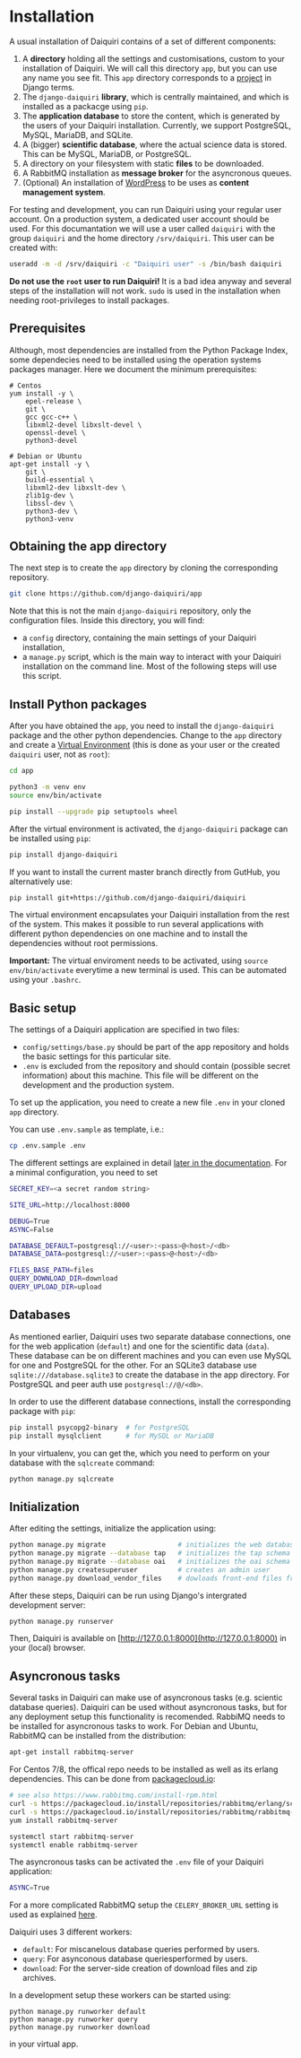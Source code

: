 Installation
============

A usual installation of Daiquiri contains of a set of different components:

1. A **directory** holding all the settings and customisations, custom to your installation of Daiquiri. We will call this directory `app`, but you can use any name you see fit. This `app` directory corresponds to a [project](https://docs.djangoproject.com/en/stable/intro/tutorial01) in Django terms.
2. The `django-daiquiri` **library**, which is centrally maintained, and which is installed as a packacge using `pip`.
3. The **application database** to store the content, which is generated by the users of your Daiquiri installation. Currently, we support PostgreSQL, MySQL, MariaDB, and SQLite.
4. A (bigger) **scientific database**, where the actual science data is stored. This can be MySQL, MariaDB, or PostgreSQL.
5. A directory on your filesystem with static **files** to be downloaded.
6. A RabbitMQ installation as **message broker** for the asyncronous queues.
7. (Optional) An installation of [WordPress](https://wordpress.org/) to be uses as **content management system**.

For testing and development, you can run Daiquiri using your regular user account. On a production system, a dedicated user account should be used. For this documantation we will use a user called `daiquiri` with the group `daiquiri` and the home directory `/srv/daiquiri`. This user can be created with:

```bash
useradd -m -d /srv/daiquiri -c "Daiquiri user" -s /bin/bash daiquiri
```

**Do not use the `root` user to run Daiquiri!** It is a bad idea anyway and several steps of the installation will not work. `sudo` is used in the installation when needing root-privileges to install packages.


Prerequisites
-------------

Although, most dependencies are installed from the Python Package Index, some dependecies need to be installed using the operation systems packages manager. Here we document the minimum prerequisites:

```
# Centos
yum install -y \
    epel-release \
    git \
    gcc gcc-c++ \
    libxml2-devel libxslt-devel \
    openssl-devel \
    python3-devel

# Debian or Ubuntu
apt-get install -y \
    git \
    build-essential \
    libxml2-dev libxslt-dev \
    zlib1g-dev \
    libssl-dev \
    python3-dev \
    python3-venv
```

Obtaining the app directory
---------------------------

The next step is to create the `app` directory by cloning the corresponding repository.

```bash
git clone https://github.com/django-daiquiri/app
```

Note that this is not the main `django-daiquiri` repository, only the configuration files. Inside this directory, you will find:

* a `config` directory, containing the main settings of your Daiquiri installation,
* a `manage.py` script, which is the main way to interact with your Daiquiri installation on the command line. Most of the following steps will use this script.


Install Python packages
-----------------------

After you have obtained the `app`, you need to install the `django-daiquiri` package and the other python dependencies. Change to the `app` directory and create a [Virtual Environment](https://docs.python.org/3/tutorial/venv.html) (this is done as your user or the created `daiquiri` user, not as `root`):

```bash
cd app

python3 -m venv env
source env/bin/activate

pip install --upgrade pip setuptools wheel
```

After the virtual environment is activated, the `django-daiquiri` package can be installed using `pip`:

```bash
pip install django-daiquiri
```

If you want to install the current master branch directly from GutHub, you alternatively use:

```bash
pip install git+https://github.com/django-daiquiri/daiquiri
```

The virtual environment encapsulates your Daiquiri installation from the rest of the system. This makes it possible to run several applications with different python dependencies on one machine and to install the dependencies without root permissions.

**Important:** The virtual enviroment needs to be activated, using `source env/bin/activate` everytime a new terminal is used. This can be automated using your `.bashrc`.


Basic setup
-----------

The settings of a Daiquiri application are specified in two files:

* `config/settings/base.py` should be part of the app repository and holds the basic settings for this particular site.
* `.env` is excluded from the repository and should contain (possible secret information) about this machine. This file will be different on the development and the production system.

To set up the application, you need to create a new file `.env` in your cloned `app` directory.

You can use `.env.sample` as template, i.e.:

```bash
cp .env.sample .env
```

The different settings are explained in detail [later in the documentation](settings.md). For a minimal configuration, you need to set

```bash
SECRET_KEY=<a secret random string>

SITE_URL=http://localhost:8000

DEBUG=True
ASYNC=False

DATABASE_DEFAULT=postgresql://<user>:<pass>@<host>/<db>
DATABASE_DATA=postgresql://<user>:<pass>@<host>/<db>

FILES_BASE_PATH=files
QUERY_DOWNLOAD_DIR=download
QUERY_UPLOAD_DIR=upload
```

Databases
---------

As mentioned earlier, Daiquiri uses two separate database connections, one for the web application (`default`) and one for the scientific data (`data`). These database can be on different machines and you can even use MySQL for one and PostgreSQL for the other. For an SQLite3 database use `sqlite:///database.sqlite3` to create the database in the app directory. For PostgreSQL and peer auth use `postgresql://@/<db>`.

In order to use the different database connections, install the corresponding package with `pip`:

```bash
pip install psycopg2-binary  # for PostgreSQL
pip install mysqlclient      # for MySQL or MariaDB
```

In your virtualenv, you can get the, which you need to perform on your database with the `sqlcreate` command:

```bash
python manage.py sqlcreate
```

Initialization
--------------

After editing the settings, initialize the application using:

```bash
python manage.py migrate                  # initializes the web database
python manage.py migrate --database tap   # initializes the tap schema in the scientific db
python manage.py migrate --database oai   # initializes the oai schema in the scientific db
python manage.py createsuperuser          # creates an admin user
python manage.py download_vendor_files    # dowloads front-end files from the CDN
```

After these steps, Daiquiri can be run using Django's intergrated development server:

```bash
python manage.py runserver
```

Then, Daiquiri is available on [http://127.0.0.1:8000](http://127.0.0.1:8000) in your (local) browser.


Asyncronous tasks
-----------------

Several tasks in Daiquiri can make use of asyncronous tasks (e.g. scientic database queries). Daiquiri can be used without asyncronous tasks, but for any deployment setup this functionality is recomended. RabbiMQ needs to be installed for asyncronous tasks to work. For Debian and Ubuntu, RabbitMQ can be installed from the distribution:

```bash
apt-get install rabbitmq-server
```

For Centos 7/8, the offical repo needs to be installed as well as its erlang dependencies. This can be done from [packagecloud.io]:

```bash
# see also https://www.rabbitmq.com/install-rpm.html
curl -s https://packagecloud.io/install/repositories/rabbitmq/erlang/script.rpm.sh | sudo bash
curl -s https://packagecloud.io/install/repositories/rabbitmq/rabbitmq-server/script.rpm.sh | sudo bash
yum install rabbitmq-server

systemctl start rabbitmq-server
systemctl enable rabbitmq-server
```

The asyncronous tasks can be activated the `.env` file of your Daiquiri application:

```bash
ASYNC=True
```

For a more complicated RabbitMQ setup the `CELERY_BROKER_URL` setting is used as explained [here]().

Daiquiri uses 3 different workers:

* `default`: For miscanelous database queries performed by users.
* `query`: For asynconous database queriesperformed by users.
* `download`: For the server-side creation of download files and zip archives.

In a development setup these workers can be started using:

```
python manage.py runworker default
python manage.py runworker query
python manage.py runworker download
```

in your virtual app.

[packagecloud.io]: https:packagecloud.io

